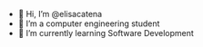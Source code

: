 - 👋 Hi, I’m @elisacatena
- 👀 I’m a computer engineering student
- 🌱 I’m currently learning Software Development

<!---
elisacatena/elisacatena is a ✨ special ✨ repository because its `README.md` (this file) appears on your GitHub profile.
You can click the Preview link to take a look at your changes.
--->
